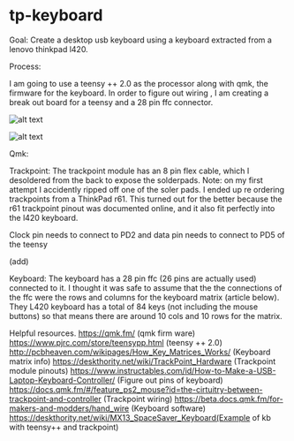 # tp-keyboard
Goal: Create a desktop usb keyboard using a keyboard extracted from a lenovo thinkpad l420.

Process:

I am going to use a teensy ++ 2.0 as the processor along with qmk, the firmware for the keyboard. In order to figure out wiring , I am creating a break out board for a teensy and a 28 pin ffc connector.

![alt text](https://i.imgur.com/eAW1w8l.jpg?1)

![alt text](https://i.imgur.com/65hynYD.jpg?1)



Qmk:


Trackpoint:
The trackpoint module has an 8 pin flex cable, which I desoldered from the back to expose the solderpads. Note: on my first attempt I accidently ripped off one of the soler pads. I ended up re ordering trackpoints from a ThinkPad r61. This turned out for the better because the r61 trackpoint pinout was documented online, and it also fit perfectly into the l420 keyboard. 

Clock pin needs to connect to PD2 and data pin needs to connect to PD5 of the teensy

(add)

Keyboard:
The keyboard has a 28 pin ffc (26 pins are actually used) connected to it. I thought it was safe to assume that the the connections of the ffc were the rows and columns for the keyboard matrix (article below). They L420 keyboard has a total of 84 keys (not including the mouse buttons) so that means there are around 10 cols and 10 rows for the matrix. 


Helpful resources.
https://qmk.fm/ (qmk firm ware)
https://www.pjrc.com/store/teensypp.html (teensy ++ 2.0)
http://pcbheaven.com/wikipages/How_Key_Matrices_Works/ (Keyboard matrix info)
https://deskthority.net/wiki/TrackPoint_Hardware (Trackpoint module pinouts)
https://www.instructables.com/id/How-to-Make-a-USB-Laptop-Keyboard-Controller/ (Figure out pins of keyboard)
https://docs.qmk.fm/#/feature_ps2_mouse?id=the-cirtuitry-between-trackpoint-and-controller (Trackpoint wiring)
https://beta.docs.qmk.fm/for-makers-and-modders/hand_wire (Keyboard software)
https://deskthority.net/wiki/MX13_SpaceSaver_Keyboard(Example of kb with teensy++ and trackpoint)


